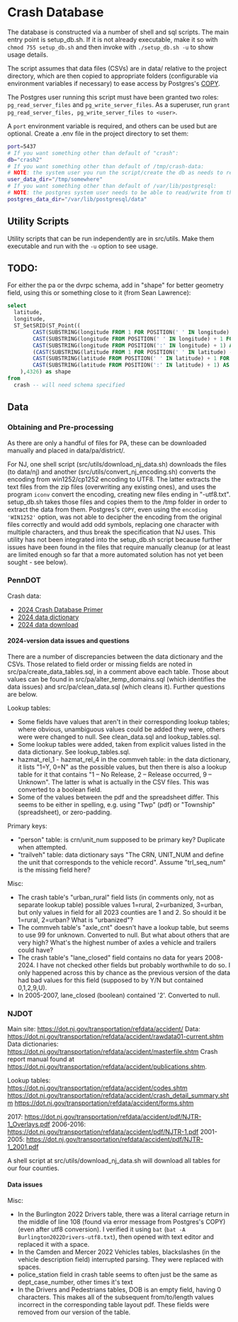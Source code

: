 # Crash Database

The database is constructed via a number of shell and sql scripts. The main entry point is setup_db.sh. If it is not already executable, make it so with `chmod 755 setup_db.sh` and then invoke with `./setup_db.sh -u` to show usage details.

The script assumes that data files (CSVs) are in data/ relative to the project directory, which are then copied to appropriate folders (configurable via environment variables if necessary) to ease access by Postgres's <a href="https://www.postgresql.org/docs/17/sql-copy.html">COPY</a>.

The Postgres user running this script must have been granted two roles: `pg_read_server_files` and `pg_write_server_files`. As a superuser, run `grant pg_read_server_files, pg_write_server_files to <user>`.

A `port` environment variable is required, and others can be used but are optional. Create a .env file in the project directory to set them:

```sh
port=5437
# If you want something other than default of "crash":
db="crash2"
# If you want something other than default of /tmp/crash-data:
# NOTE: the system user you run the script/create the db as needs to read/write from this directory.
user_data_dir="/tmp/somewhere"
# If you want something other than default of /var/lib/postgresql:
# NOTE: the postgres system user needs to be able to read/write from this directory.
postgres_data_dir="/var/lib/postgresql/data" 
```

## Utility Scripts

Utility scripts that can be run independently are in src/utils. Make them executable and run with the `-u` option to see usage.

## TODO:

For either the pa or the dvrpc schema, add in "shape" for better geometry field, using this or something close to it (from Sean Lawrence):

```sql
select 
  latitude, 
  longitude,
  ST_SetSRID(ST_Point((
        CAST(SUBSTRING(longitude FROM 1 FOR POSITION(' ' IN longitude) - 1) AS NUMERIC) + 
        CAST(SUBSTRING(longitude FROM POSITION(' ' IN longitude) + 1 FOR POSITION(':' IN longitude) - POSITION(' ' IN longitude) - 1) AS NUMERIC) / 60 + 
        CAST(SUBSTRING(longitude FROM POSITION(':' IN longitude) + 1) AS NUMERIC) / 3600) * -1,
        (CAST(SUBSTRING(latitude FROM 1 FOR POSITION(' ' IN latitude) - 1) AS NUMERIC) + 
        CAST(SUBSTRING(latitude FROM POSITION(' ' IN latitude) + 1 FOR POSITION(':' IN latitude) - POSITION(' ' IN latitude) - 1) AS NUMERIC) / 60 + 
        CAST(SUBSTRING(latitude FROM POSITION(':' IN latitude) + 1) AS NUMERIC) / 3600)
    ),4326) as shape
from 
  crash -- will need schema specified
```

## Data

### Obtaining and Pre-processing

As there are only a handful of files for PA, these can be downloaded manually and placed in data/pa/district/.

For NJ, one shell script (src/utils/download_nj_data.sh) downloads the files (to data/nj) and another (src/utils/convert_nj_encoding.sh) converts the encoding from win1252/cp1252 encoding to UTF8. The latter extracts the text files from the zip files (overwriting any existing ones), and uses the program `iconv` convert the encoding, creating new files ending in "-utf8.txt". setup_db.sh takes those files and copies them to the /tmp folder in order to extract the data from them. Postgres's `COPY`, even using the `encoding 'WIN1252'` option, was not able to decipher the encoding from the original files correctly and would add odd symbols, replacing one character with multiple characters, and thus break the specification that NJ uses. This utility has not been integrated into the setup_db.sh script because further issues have been found in the files that require manually cleanup (or at least are limited enough so far that a more automated solution has not yet been sought - see below).

### PennDOT

Crash data:
  - [2024 Crash Database Primer](https://gis.penndot.gov/gishub/crashZip/OPEN%20DATA%20PORTAL%20Database%20Primer%2010-16.pdf)
  - [2024 data dictionary](https://gis.penndot.pa.gov/gishub/crashZip/Crash_Data_Dictionary_2025.pdf)
  - [2024 data download](https://experience.arcgis.com/experience/51809b06e7b140208a4ed6fbad964990)

#### 2024-version data issues and questions

There are a number of discrepancies between the data dictionary and the CSVs. Those related to
field order or missing fields are noted in src/pa/create_data_tables.sql, in a comment above each table. Those about values can be found in src/pa/alter_temp_domains.sql (which identifies the data issues) and src/pa/clean_data.sql (which cleans it). Further questions are below.

Lookup tables:
  - Some fields have values that aren't in their corresponding lookup tables; where obvious, unambiguous values could be added they were, others were were changed to null. See clean_data.sql and lookup_tables.sql.
  - Some lookup tables were added, taken from explicit values listed in the data dictionary. See lookup_tables.sql.
  - hazmat_rel_1 - hazmat_rel_4 in the commveh table: in the data dictionary, it lists "1=Y, 0=N" as the possible values, but then there is also a lookup table for it that contains "1 – No Release, 2 – Release occurred, 9 – Unknown". The latter is what is actually in the CSV files. This was converted to a boolean field.
  - Some of the values between the pdf and the spreadsheet differ. This seems to be either in spelling, e.g. using "Twp" (pdf) or "Township" (spreadsheet), or zero-padding.

Primary keys:
  - "person" table: is crn/unit_num supposed to be primary key? Duplicate when attempted.
  - "trailveh" table: data dictionary says "The CRN, UNIT_NUM and define the unit that corresponds to the vehicle record". Assume "trl_seq_num" is the missing field here?

Misc:
  - The crash table's "urban_rural" field lists (in comments only, not as separate lookup table) possible values 1=rural, 2=urbanized, 3=urban, but only values in field for all 2023 counties are 1 and 2. So should it be 1=rural, 2=urban? What is "urbanized"?
  - The commveh table's "axle_cnt" doesn't have a lookup table, but seems to use 99 for unknown. Converted to null. But what about others that are very high? What's the highest number of axles a vehicle and trailers could have?
  - The crash table's "lane_closed" field contains no data for years 2008-2024. I have not checked other fields but probably worthwhile to do so. I only happened across this by chance as the previous version of the data had bad values for this field (supposed to by Y/N but contained 0,1,2,9,U).
  - In 2005-2007, lane_closed (boolean) contained '2'. Converted to null.

### NJDOT

Main site: <https://dot.nj.gov/transportation/refdata/accident/>
Data: <https://dot.nj.gov/transportation/refdata/accident/rawdata01-current.shtm>
Data dictionaries: <https://dot.nj.gov/transportation/refdata/accident/masterfile.shtm>
Crash report manual found at <https://dot.nj.gov/transportation/refdata/accident/publications.shtm>.

Lookup tables:
  <https://dot.nj.gov/transportation/refdata/accident/codes.shtm>
  <https://dot.nj.gov/transportation/refdata/accident/crash_detail_summary.shtm>
  <https://dot.nj.gov/transportation/refdata/accident/forms.shtm>

  2017:
    <https://dot.nj.gov/transportation/refdata/accident/pdf/NJTR-1_Overlays.pdf>
  2006-2016:
    <https://dot.nj.gov/transportation/refdata/accident/pdf/NJTR-1.pdf>
  2001-2005:
    <https://dot.nj.gov/transportation/refdata/accident/pdf/NJTR-1_2001.pdf>

A shell script at src/utils/download_nj_data.sh will download all tables for our four counties.

#### Data issues

Misc:
  - In the Burlington 2022 Drivers table, there was a literal carriage return in the middle of line 108 (found via error message from Postgres's COPY) (even after utf8 conversion). I verified it using `bat` (`bat -A Burlington2022Drivers-utf8.txt`), then opened with text editor and replaced it with a space.
  - In the Camden and Mercer 2022 Vehicles tables, blackslashes (in the vehicle description field) interrupted parsing. They were replaced with spaces.
  - police_station field in crash table seems to often just be the same as dept_case_number, other times it's text
  - In the Drivers and Pedestrians tables, DOB is an empty field, having 0 characters. This makes all of the subsequent from/to/length values incorrect in the  corresponding table layout pdf. These fields were removed from our version of the table.


